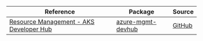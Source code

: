 | Reference | Package | Source |
|---|---|---|
|[Resource Management - AKS Developer Hub](mgmt-devhub-readme.md)|[azure-mgmt-devhub](https://pypi.org/project/azure-mgmt-devhub)|[GitHub](https://github.com/Azure/azure-sdk-for-python/blob/main/sdk/devhub/azure-mgmt-devhub)|
